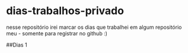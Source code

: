 # dias-trabalhos-privado

nesse repositório irei marcar os dias que trabalhei em algum repositório meu - somente para registrar no github :)

##Dias
1
